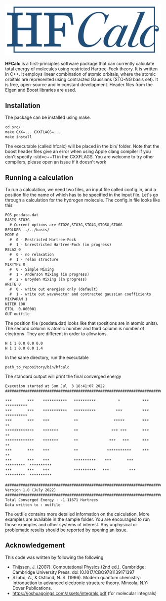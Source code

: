 <img src="docs/HFCalc.png"></img>

<b>HFCalc</b> is a first-principles software package that can currently calculate total energy of molecules using restricted Hartree-Fock theory. It is written in C++. It employs linear combination of atomic orbitals, where the atomic orbitals are represented using contracted Gaussians (STO-NG basis set). It is free, open-source and in constant development. Header files from the Eigen and Boost libraries are used.

## Installation

The package can be installed using make.
```
cd src/
make CXX=... CXXFLAGS=...
make install
```
The executable (called hfcalc) will be placed in the bin/ folder. Note that the boost header files give an error when using Apple clang compiler if you don't specify -std=c++11 in the CXXFLAGS. You are welcome to try other compilers, please open an issue if it doesn't work

## Running a calculation

To run a calculation, we need two files, an input file called config.in, and a position file the name of which has to be specified in the input file. Let's go through a calculation for the hydrogen molecule. The config.in file looks like this
```
POS posdata.dat
BASIS STO3G
  # Current options are STO2G,STO3G,STO4G,STO5G,STO6G  
BFOLDER ../../basis/
MODE 0
  #  0 - Restricted Hartree-Fock
  #  1 - Unrestricted Hartree-Fock (in progress)
RELAX 0
  #  0 - no relaxation
  #  1 - relax structure
MIXTYPE 0
  #  0 - Simple Mixing
  #  1 - Anderson Mixing (in progress)
  #  2 - Broyden Mixing (in progress)
WRITE 0
  #  0 - write out energies only (default)
  #  1 - write out wavevector and contracted gaussian coefficients
MIXPARAM 1
NITER 100
ETOL  0.000001
OUT outfile
```
The position file (posdata.dat) looks like that (positions are in atomic units). The second column is atomic number and third column is number of electrons. They are different in order to allow ions.
```
H 1 1 0.0 0.0 0.0  
H 1 1 0.0 0.0 1.4 
```
In the same directory, run the executable
```
path_to_repository/bin/hfcalc
```
The standard output will print the final converged energy
```
Execution started at Sun Jul  3 18:41:07 2022
###################################################################################

***       ***    ***********   **********          *          ***        **********
***       ***    ***********   **********         ***         ***        **********
***       ***    ***           **                *****        ***        **
*************    *******       **               *** ***       ***        **
*************    *******       **              ***   ***      ***        **
***       ***    ***           **             ***********     ***        **
***       ***    ***           **********    ***       ***    *********  **********
***       ***    ***           **********   ***         ***   *********  **********

###################################################################################
Version 1.0 (July 2022)
###################################################################################
Total Converged Energy : -1.11671 Hartrees
Data written to : outfile
```
The outfile contains more detailed information on the calculation. More examples are available in the sample folder. You are encouraged to run those examples and other systems of interest. Any unphysical or problematic results should be reported by opening an issue.

## Acknowledgement

This code was written by following the following
 * Thijssen, J. (2007). Computational Physics (2nd ed.). Cambridge: Cambridge University Press. doi:10.1017/CBO9781139171397
 * Szabo, A., & Ostlund, N. S. (1996). Modern quantum chemistry: Introduction to advanced electronic structure theory. Mineola, N.Y: Dover Publications.
 * https://joshuagoings.com/assets/integrals.pdf (for molecular integrals)
